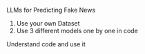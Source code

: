 LLMs for Predicting Fake News

1. Use your own Dataset
2. Use 3 different models one by one in code

Understand code and use it
